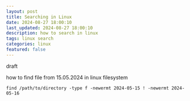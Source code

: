 ```yaml
---
layout: post
title: Searching in Linux
date: 2024-08-27 18:00:10
last_updated: 2024-08-27 18:00:10
description: how to search in linux
tags: linux search
categories: linux
featured: false
---
```


draft

how to find file from 15.05.2024 in linux filesystem
````
find /path/to/directory -type f -newermt 2024-05-15 ! -newermt 2024-05-16
````
